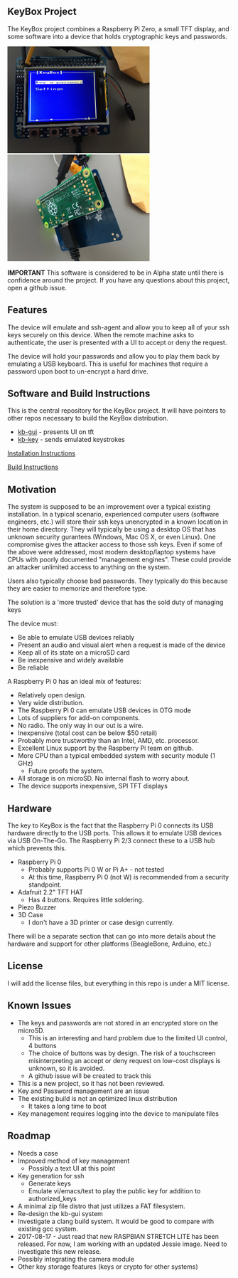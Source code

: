 
KeyBox Project
--------------

The KeyBox project combines a Raspberry Pi Zero, a small TFT display, and some software
into a device that holds cryptographic keys and passwords.

<img src="Images/Front.jpg" width="320" height="240" /> <img src="Images/Back.jpg" width="320" height="240" />

**IMPORTANT** This software is considered to be in Alpha state until there is confidence around the project.
If you have any questions about this project, open a github issue.

## Features

The device will emulate and ssh-agent and allow you to keep all of your ssh keys
securely on this device. When the remote machine asks to authenticate, the user is presented with a 
UI to accept or deny the request.

The device will hold your passwords and allow you to play them back by emulating a USB keyboard.
This is useful for machines that require a password upon boot to un-encrypt a hard drive.

## Software and Build Instructions

This is the central repository for the KeyBox project.
It will have pointers to other repos necessary to build the KeyBox distribution.

* [kb-gui](https://github.com/drudru/kb-key) - presents UI on tft
* [kb-key](https://github.com/drudru/kb-key) - sends emulated keystrokes




[Installation Instructions](Install/INSTALL.md)

[Build Instructions](Build/BUILD.md)


## Motivation

The system is supposed to be an improvement over a typical existing installation. In a typical scenario, 
experienced computer users (software engineers, etc.) will store their ssh keys unencrypted in a known
location in their home directory. They will typically be using a desktop OS that has unknown security gurantees
(Windows, Mac OS X, or even Linux). One compromise gives the attacker access to those ssh keys. Even if
some of the above were addressed, most modern desktop/laptop systems have CPUs with poorly documented 
"management engines". These could provide an attacker unlimited access to anything on the system.

Users also typically choose bad passwords. They typically do this because they are easier to memorize and therefore type.

The solution is a 'more trusted' device that has the sold duty of managing keys

The device must:

* Be able to emulate USB devices reliably
* Present an audio and visual alert when a request is made of the device
* Keep all of its state on a microSD card
* Be inexpensive and widely available
* Be reliable

A Raspberry Pi 0 has an ideal mix of features:

* Relatively open design.
* Very wide distribution.
* The Raspberry Pi 0 can emulate USB devices in OTG mode
* Lots of suppliers for add-on components.
* No radio. The only way in our out is a wire.
* Inexpensive (total cost can be below $50 retail)
* Probably more trustworthy than an Intel, AMD, etc. processor.
* Excellent Linux support by the Raspberry Pi team on github.
* More CPU than a typical embedded system with security module (1 GHz)
  * Future proofs the system.
* All storage is on microSD. No internal flash to worry about.
* The device supports inexpensive, SPI TFT displays



## Hardware

The key to KeyBox is the fact that the Raspberry Pi 0 connects its USB hardware directly to 
the USB ports. This allows it to emulate USB devices via USB On-The-Go.
The Raspberry Pi 2/3 connect these to a USB hub which prevents this.

* Raspberry Pi 0
  * Probably supports Pi 0 W or Pi A+ - not tested
  * At this time, Raspberry Pi 0 (not W) is recommended from a security standpoint.
* Adafruit 2.2" TFT HAT
  * Has 4 buttons. Requires little soldering.
* Piezo Buzzer
* 3D Case
  * I don't have a 3D printer or case design currently.
  
There will be a separate section that can go into more details about the hardware and 
support for other platforms (BeagleBone, Arduino, etc.)

## License

I will add the license files, but everything in this repo is under a MIT license.

## Known Issues

* The keys and passwords are not stored in an encrypted store on the microSD.
  * This is an interesting and hard problem due to the limited UI control, 4 buttons
  * The choice of buttons was by design. The risk of a touchscreen misinterpreting
    an accept or deny request on low-cost displays is unknown, so it is avoided.
  * A github issue will be created to track this
 * This is a new project, so it has not been reviewed.
 * Key and Password management are an issue
 * The existing build is not an optimized linux distribution
   * It takes a long time to boot
 * Key management requires logging into the device to manipulate files

## Roadmap

* Needs a case
* Improved method of key management
  * Possibly a text UI at this point
* Key generation for ssh
  * Generate keys
  * Emulate vi/emacs/text to play the public key for addition to authorized_keys
* A minimal zip file distro that just utilizes a FAT filesystem.
* Re-design the kb-gui system
* Investigate a clang build system. It would be good to compare with existing gcc system.
* 2017-08-17 - Just read that new RASPBIAN STRETCH LITE has been released.
For now, I am working with an updated Jessie image. Need to investigate this new release.
* Possibly integrating the camera module
* Other key storage features (keys or crypto for other systems)

